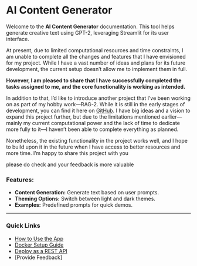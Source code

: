 # AI Content Generator
Welcome to the **AI Content Generator** documentation. This tool helps generate creative text using GPT-2, leveraging Streamlit for its user interface.

At present, due to limited computational resources and time constraints, I am unable to complete all the changes and features that I have envisioned for my project. While I have a vast number of ideas and plans for its future development, the current setup doesn’t allow me to implement them in full. 


**However, I am pleased to share that I have successfully completed the tasks assigned to me, and the core functionality is working as intended.**

In addition to that, I’d like to introduce another project that I’ve been working on as part of my hobby work—RAG-2. While it is still in the early stages of development, you can find it here on [GitHub](<https://github.com/baranidharan27/RAG-2/tree/main>). I have big ideas and a vision to expand this project further, but due to the limitations mentioned earlier—mainly my current computational power and the lack of time to dedicate more fully to it—I haven’t been able to complete everything as planned.

Nonetheless, the existing functionality in the project works well, and I hope to build upon it in the future when I have access to better resources and more time. I’m happy to share this project with you

please do check and your feedback is more valuable 

### Features:
- **Content Generation:** Generate text based on user prompts.
- **Theming Options:** Switch between light and dark themes.
- **Examples:** Predefined prompts for quick demos.

---

### Quick Links
- [How to Use the App](app_overview.md)
- [Docker Setup Guide](docker.md)
- [Deploy as a REST API](rest_api.md)
- [Provide Feedback]
